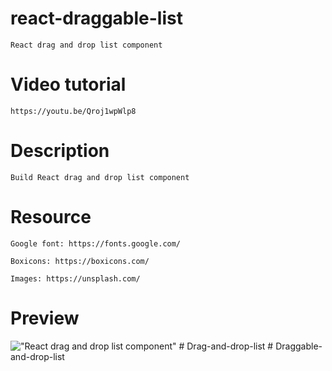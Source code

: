 # react-draggable-list

    React drag and drop list component

# Video tutorial

    https://youtu.be/Qroj1wpWlp8

# Description

    Build React drag and drop list component

# Resource

    Google font: https://fonts.google.com/

    Boxicons: https://boxicons.com/

    Images: https://unsplash.com/

# Preview

!["React drag and drop list component"](https://user-images.githubusercontent.com/67447840/134774890-a9e87dd2-14e3-4155-a8ce-bda9b8c8020c.png "React drag and drop list component")
#   D r a g - a n d - d r o p - l i s t  
 #   D r a g g a b l e - a n d - d r o p - l i s t  
 